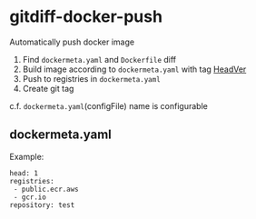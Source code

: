 # gitdiff-docker-push

Automatically push docker image

1. Find `dockermeta.yaml` and `Dockerfile` diff
2. Build image according to `dockermeta.yaml` with tag [HeadVer](https://github.com/line/headver)
3. Push to registries in `dockermeta.yaml`
4. Create git tag

c.f. `dockermeta.yaml`(configFile) name is configurable

## dockermeta.yaml

Example:

```
head: 1
registries:
 - public.ecr.aws
 - gcr.io
repository: test
```
